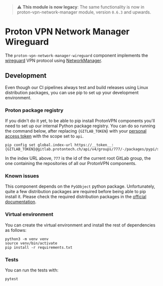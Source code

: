 
> :warning: **This module is now legacy**: The same functionality is now in proton-vpn-network-manager module, version `0.6.3` and upwards.


#  Proton VPN Network Manager Wireguard

The `proton-vpn-network-manager-wireguard` component implements the
[wireguard](https://www.wireguard.com) VPN protocol  using
[NetworkManager](https://networkmanager.dev).

## Development

Even though our CI pipelines always test and build releases using Linux
distribution packages, you can use pip to set up your development environment.

### Proton package registry

If you didn't do it yet, to be able to pip install ProtonVPN components you'll 
need to set up our internal Python package registry. You can do so running the
command below, after replacing `{GITLAB_TOKEN`} with your
[personal access token](https://gitlab.protontech.ch/help/user/profile/personal_access_tokens.md)
with the scope set to `api`.

```shell
pip config set global.index-url https://__token__:{GITLAB_TOKEN}@gitlab.protontech.ch/api/v4/groups/777/-/packages/pypi/simple
```

In the index URL above, `777` is the id of the current root GitLab group, 
the one containing the repositories of all our ProtonVPN components.

### Known issues

This component depends on the `PyGObject` python package. Unfortunately, quite
a few distribution packages are required before being able to pip install it.
Please check the required distribution packages in the
[official documentation](https://pygobject.readthedocs.io/en/latest/devguide/dev_environ.html).

### Virtual environment

You can create the virtual environment and install the rest of dependencies as
follows:

```shell
python3 -m venv venv
source venv/bin/activate
pip install -r requirements.txt
```

### Tests

You can run the tests with:

```shell
pytest
```
